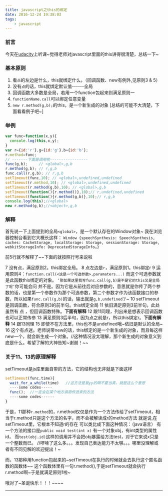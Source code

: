 ```yaml
---
title: javascript之this的绑定
date: 2016-12-24 19:38:03
tags:
    - javascript
---
```

### 前言
今天在[udacity](https://cn.udacity.com/)上听课~觉得老师对javascript里面的this讲得很清楚，总结一下~
<!-- more -->
### 基本原则
1.  看`点`的左边是什么，this就绑定什么。（回调函数、new有例外,见原则3 & 5）
2.  没有`点`的话，this就绑定默认值------全局
3.  回调函数大多数是全局，若用一个function包起来则满足原则一
4.  `functionName.call`可以绑定任意变量
5.  `new r.method(g,b);`的this，是一个新生成的对象
[总结的可能不大清楚，下面看看例子吧~]
### 举例
```javascript
var func=function(x,y){
  console.log(this,x,y);
}
var r={id:'r'},g={id:'g'},b={id:'b'};
r.method=func;
// -------下面是调用啦-----------------
func(g,b);     // <global>,g,b
r.method(g,b); // r,g,b
func.call(r,g,b); // r,g,b
setTimeout(func,10); // <global>,undefined,undefined
setTimeout(r.method,10); // <global>,undefined,undefined
setTimeout(r.method(g,b),10); // <global>,g,b
setTimeout(function(){r.method()},10);// r,undefined,undefined
setTimeout(function(){r.method(g,b)},10);// r,g,b
console.log(this);//<global>
new r.method(g,b);//<object>,g,b
```
### 解释
首先说一下上面提到的全局`<global>`，是一个默认存在的Window对象~
我在浏览器控制台看到它大概长这样：
`Window {speechSynthesis: SpeechSynthesis, caches: CacheStorage, localStorage: Storage, sessionStorage: Storage, webkitStorageInfo: DeprecatedStorageInfo…}`

前5行就不解释了~~下面的就按照行号来说啦

7  没有点，满足原则2。this绑定全局。
8  点左边是`r`，满足原则1。this绑定r
9  运用原则4：`function.call(<这是一个可选参数>,paramaters...)`
   而这个可选参数就是此函数this绑定的对象。
   `‘那如果这里我写func.call(g,b)是不是它的this又是全局了呢’`你可能会问
   并不是。因为它是从前往后对应参数的，意思就是你传了两个参数的话，也是第一个参数作为那个可选参数，第二个参数才作为该函数接口的参数，所以如果`func.call(g,b)`的话，输出就是`g,b,undefined了`~
10 setTimeout是回调函数，符合原则3的前半句。this绑定全局
11 依旧满足原则3前半句。此处虽然有 点 ，但回调函数特殊。**下面有解释**
12 跟11同理，列出来是想表示回调函数也可以正常传参
13 满足原则3后半句，因为点之前是r，所以this绑定r。**下面有解释**
14 跟13同理
15 即使不在方法里，this也不是undefined哦~依旧是默认的全局~
16 这个有点迷。老师说带new的话，this绑定的是一个新生成的对象，而且每这样new一个，就会新生成一个对象。//这种情况没太理解，那个新生成的对象意义到底是什么。希望了解的大神告知~谢谢！~~
### 关于11、13的原理解释
setTimeout是js库里面自带的方法，它的结构也无非就是下面这样
```javascript
setTimeout(func,time){
  wait_for_a_while(time)   //这方法是我yy的啊不要当真，就是这么个意思
  ----some codes-----
  func();  //一定会在某个地方调用传进来的方法
  ----some codes------
}
```
于是，11那种`r.method`的，r.method仅仅是作为一个方法传给了setTimeout，相当于r.method只是这个方法的名字，而不会被解读成r的method方法
就是说,在setTimeout里，它根本不知道r的存在
可以类比成下面这种情况：（java语言）
有一个方法的接口是`public void test(int x)`
有一个对象obj，有int类型的属性id，
而`test(obj.id)`这样的调用并不会把obj暴露给方法test，对于它来说x只是一个整数而已。
//啰嗦了这么多。。。发现自己表达能力不太够。。。哪里没理解或者有不同见解的欢迎提出！~

而，13那种用function包起来的~setTimeout在执行的时候就会去执行这个匿名函数的函数体~~
这个函数体里有一句r.method(),于是setTimeout就会执行r.method啊~于是就满足原则1啦~

哦对了~圣诞快乐！！！~~~~
**********************
